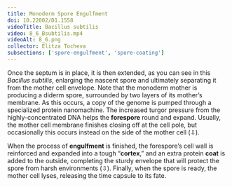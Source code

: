 ```yaml
---
title: Monoderm Spore Engulfment
doi: 10.22002/D1.1558
videoTitle: Bacillus subtilis
video: 8_6_Bsubtilis.mp4
videoAlt: 8_6.png
collector: Elitza Tocheva
subsections: ['spore-engulfment', 'spore-coating']
---
```


Once the septum is in place, it is then extended, as you can see in this *Bacillus subtilis*, enlarging the nascent spore and ultimately separating it from the mother cell envelope. Note that the monoderm mother is producing a diderm spore, surrounded by two layers of its mother’s membrane. As this occurs, a copy of the genome is pumped through a specialized protein nanomachine. The increased turgor pressure from the highly-concentrated DNA helps the **forespore** round and expand. Usually, the mother cell membrane finishes closing off at the cell pole, but occasionally this occurs instead on the side of the mother cell (⇩).

When the process of **engulfment** is finished, the forespore’s cell wall is reinforced and expanded into a tough “**cortex**,” and an extra protein **coat** is added to the outside, completing the sturdy envelope that will protect the spore from harsh environments (⇩). Finally, when the spore is ready, the mother cell lyses, releasing the time capsule to its fate.

